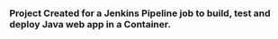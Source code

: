 ### Project Created for a Jenkins Pipeline job to build, test and deploy Java web app in a Container.
